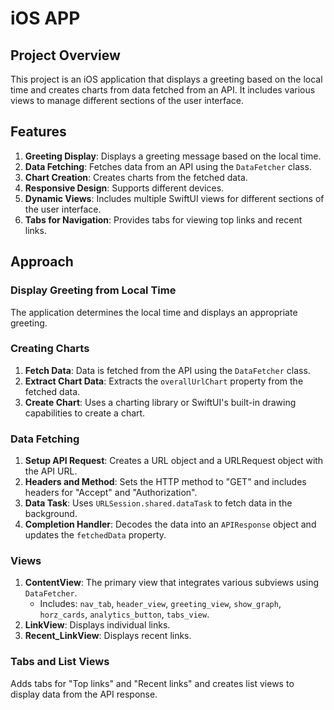 # iOS APP

## Project Overview
This project is an iOS application that displays a greeting based on the local time and creates charts from data fetched from an API. It includes various views to manage different sections of the user interface.

## Features
1. **Greeting Display**: Displays a greeting message based on the local time.
2. **Data Fetching**: Fetches data from an API using the `DataFetcher` class.
3. **Chart Creation**: Creates charts from the fetched data.
4. **Responsive Design**: Supports different devices.
5. **Dynamic Views**: Includes multiple SwiftUI views for different sections of the user interface.
6. **Tabs for Navigation**: Provides tabs for viewing top links and recent links.

## Approach

### Display Greeting from Local Time
The application determines the local time and displays an appropriate greeting.

### Creating Charts
1. **Fetch Data**: Data is fetched from the API using the `DataFetcher` class.
2. **Extract Chart Data**: Extracts the `overallUrlChart` property from the fetched data.
3. **Create Chart**: Uses a charting library or SwiftUI's built-in drawing capabilities to create a chart.

### Data Fetching
1. **Setup API Request**: Creates a URL object and a URLRequest object with the API URL.
2. **Headers and Method**: Sets the HTTP method to "GET" and includes headers for "Accept" and "Authorization".
3. **Data Task**: Uses `URLSession.shared.dataTask` to fetch data in the background.
4. **Completion Handler**: Decodes the data into an `APIResponse` object and updates the `fetchedData` property.

### Views
1. **ContentView**: The primary view that integrates various subviews using `DataFetcher`.
   - Includes: `nav_tab`, `header_view`, `greeting_view`, `show_graph`, `horz_cards`, `analytics_button`, `tabs_view`.
2. **LinkView**: Displays individual links.
3. **Recent_LinkView**: Displays recent links.

### Tabs and List Views
Adds tabs for "Top links" and "Recent links" and creates list views to display data from the API response.
